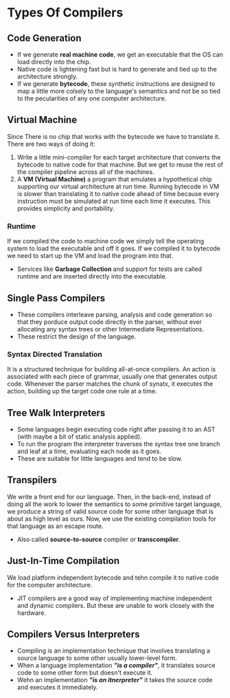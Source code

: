 # Types Of Compilers

## Code Generation
- If we generate **real machine code**, we get an executable that the OS can load directly into the chip.
- Native code is lightening fast but is hard to generate and tied up to the architecture strongly.
- If we generate **bytecode**, these synthetic instructions are designed to map a little more colsely to the 
language's semantics and not be so tied to the pecularities of any one computer architecture.

## Virtual Machine
Since There is no chip that works with the bytecode we have to translate it. There are two ways of doing it:
1. Write a little mini-compiler for each target architecture that converts the bytecode to native code for that machine.
But we get to reuse the rest of the compiler pipeline across all of the machines.
2. A **VM (Virtual Machine)** a program that emulates a hypothetical chip supporting our virtual architecture at run time.
Running bytecode in VM is slower than translating it to native code ahead of time because every instruction must be simulated at run time 
each time it executes. This provides simplicity and portability.

### Runtime
If we compiled the code to machine code we simply tell the operating system to load the executable and off it goes.
If we compiled it to bytecode we need to start up the VM and load the program into that.

+ Services like **Garbage Collection** and support for tests are called runtime and are inserted directly into the executable.

## Single Pass Compilers
- These compilers interleave parsing, analysis and code generation so that they porduce output code directly in the parser, without ever allocating any syntax trees or other
Intermediate Representations.
- These restrict the design of the language.

### Syntax Directed Translation
It is a structured technique for building all-at-once compilers. An action is associated with each piece of grammar, usually one that generates output code.
Whenever the parser matches the chunk of synatx, it executes the action, building up the target code one rule at a time.

## Tree Walk Interpreters
- Some languages begin executing code right after passing it to an AST (with maybe a bit of static analysis applied). 
- To run the program the interpreter traverses the syntax tree one branch and leaf at a time, evaluating each node as it goes.
- These are suitable for little languages and tend to be slow.

## Transpilers
We write a front end for our language. Then, in the back-end, instead of doing all the work to lower the semantics to some primitive target language, we produce a string of valid source code for some other language that is about as high level as ours.
Now, we use the existing compilation tools for that language as an escape route.
- Also called **source-to-source** compiler or **transcompiler**.

## Just-In-Time Compilation
We load platform independent bytecode and tehn compile it to native code for the computer architecture.
- JIT compilers are a good way of implementing machine independent and dynamic compilers. But these are unable to work closely with the hardware.

## Compilers Versus Interpreters
- Compiling is an implementation technique that involves translating a source language to some other usually lower-level form.
- When a language implementation ***"is a compiler"***, it translates source code to some other form but doesn't execute it.
- Wehn an implementation ***"is an itnerpreter"*** it takes the source code and executes it immediately.

